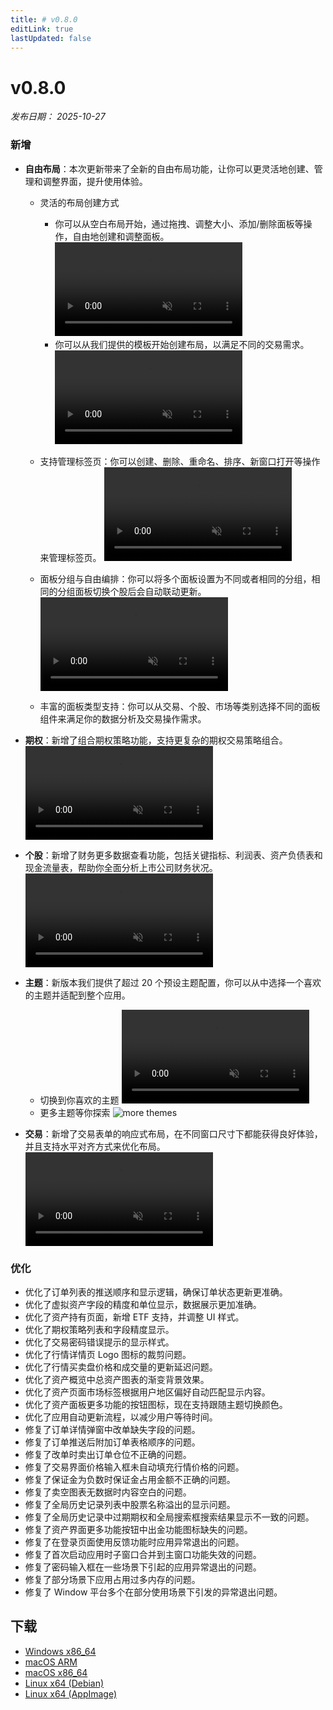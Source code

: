 ```yaml
---
title: # v0.8.0
editLink: true
lastUpdated: false
---
```


# v0.8.0 

_发布日期： 2025-10-27_

### 新增

- **自由布局**：本次更新带来了全新的自由布局功能，让你可以更灵活地创建、管理和调整界面，提升使用体验。

  - 灵活的布局创建方式

    - 你可以从空白布局开始，通过拖拽、调整大小、添加/删除面板等操作，自由地创建和调整面板。
      <video src="https://assets.lbctrl.com/uploads/d02f6d8a-23c3-484b-82c5-46d7a1c3059a/tiles-from-blank.mp4" type="video/mp4" autoplay muted loop>Your browser does not support the video tag.</video>
    - 你可以从我们提供的模板开始创建布局，以满足不同的交易需求。
      <video src="https://assets.lbctrl.com/uploads/ea25894d-9d21-49b3-a829-157c615c9b02/tiles-from-template.mp4" type="video/mp4" autoplay muted loop>Your browser does not support the video tag.</video>

  - 支持管理标签页：你可以创建、删除、重命名、排序、新窗口打开等操作来管理标签页。
    <video src="https://assets.lbctrl.com/uploads/ac6c6db8-b3ac-4006-83c4-fbce414d9d20/manager-custom-tabs.mp4" type="video/mp4" autoplay muted loop>Your browser does not support the video tag.</video>
  - 面板分组与自由编排：你可以将多个面板设置为不同或者相同的分组，相同的分组面板切换个股后会自动联动更新。
    <video src="https://assets.lbctrl.com/uploads/302b3148-5949-46b4-9edf-30a06ba03193/group-panels.mp4" type="video/mp4" autoplay muted loop>Your browser does not support the video tag.</video>
  - 丰富的面板类型支持：你可以从交易、个股、市场等类别选择不同的面板组件来满足你的数据分析及交易操作需求。

- **期权**：新增了组合期权策略功能，支持更复杂的期权交易策略组合。
  <video src="https://assets.lbctrl.com/uploads/5a7db1da-9e9e-483e-a54f-7a81b5bd570d/strategy-options.mp4" type="video/mp4" autoplay muted loop>Your browser does not support the video tag.</video>
- **个股**：新增了财务更多数据查看功能，包括关键指标、利润表、资产负债表和现金流量表，帮助你全面分析上市公司财务状况。
  <video src="https://assets.lbctrl.com/uploads/6ee945ad-119a-4419-b809-fb814db573da/finance-charts.mp4" type="video/mp4" autoplay muted loop>Your browser does not support the video tag.</video>
- **主题**：新版本我们提供了超过 20 个预设主题配置，你可以从中选择一个喜欢的主题并适配到整个应用。

  - 切换到你喜欢的主题
    <video src="https://assets.lbctrl.com/uploads/0c8c3bf7-1423-48d4-8a30-c0741c3d669c/themes.mp4" type="video/mp4" autoplay muted loop>Your browser does not support the video tag.</video>
  - 更多主题等你探索
    <img src="https://assets.lbctrl.com/uploads/221dc349-ffd3-4a5d-946d-db3374a98d18/themes.png" alt="more themes">

- **交易**：新增了交易表单的响应式布局，在不同窗口尺寸下都能获得良好体验，并且支持水平对齐方式来优化布局。
  <video src="https://assets.lbctrl.com/uploads/78987b9e-572d-4863-bc93-7e9735f57320/responsive-form.mp4" type="video/mp4" autoplay muted loop>Your browser does not support the video tag.</video>

### 优化

- 优化了订单列表的推送顺序和显示逻辑，确保订单状态更新更准确。
- 优化了虚拟资产字段的精度和单位显示，数据展示更加准确。
- 优化了资产持有页面，新增 ETF 支持，并调整 UI 样式。
- 优化了期权策略列表和字段精度显示。
- 优化了交易密码错误提示的显示样式。
- 优化了行情详情页 Logo 图标的裁剪问题。
- 优化了行情买卖盘价格和成交量的更新延迟问题。
- 优化了资产概览中总资产图表的渐变背景效果。
- 优化了资产页面市场标签根据用户地区偏好自动匹配显示内容。
- 优化了资产面板更多功能的按钮图标，现在支持跟随主题切换颜色。
- 优化了应用自动更新流程，以减少用户等待时间。
- 修复了订单详情弹窗中改单缺失字段的问题。
- 修复了订单推送后附加订单表格顺序的问题。
- 修复了改单时卖出订单仓位不正确的问题。
- 修复了交易界面价格输入框未自动填充行情价格的问题。
- 修复了保证金为负数时保证金占用金额不正确的问题。
- 修复了卖空图表无数据时内容空白的问题。
- 修复了全局历史记录列表中股票名称溢出的显示问题。
- 修复了全局历史记录中过期期权和全局搜索框搜索结果显示不一致的问题。
- 修复了资产界面更多功能按钮中出金功能图标缺失的问题。
- 修复了在登录页面使用反馈功能时应用异常退出的问题。
- 修复了首次启动应用时子窗口合并到主窗口功能失效的问题。
- 修复了密码输入框在一些场景下引起的应用异常退出的问题。
- 修复了部分场景下应用占用过多内存的问题。
- 修复了 Window 平台多个在部分使用场景下引发的异常退出问题。

## 下载

- [Windows x86_64](https://assets.lbkrs.com/github/release/longbridge-desktop/stable/longbridge-v0.8.0-windows-x86_64.exe)
- [macOS ARM](https://assets.lbkrs.com/github/release/longbridge-desktop/stable/longbridge-v0.8.0-macos-aarch64.dmg)
- [macOS x86_64](https://assets.lbkrs.com/github/release/longbridge-desktop/stable/longbridge-v0.8.0-macos-x86_64.dmg)
- [Linux x64 (Debian)](https://assets.lbkrs.com/github/release/longbridge-desktop/stable/longbridge-v0.8.0-linux-x86_64.deb)
- [Linux x64 (AppImage)](https://assets.lbkrs.com/github/release/longbridge-desktop/stable/longbridge-v0.8.0-linux-x86_64.AppImage)